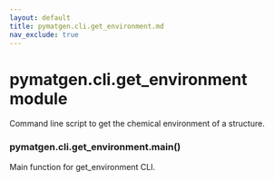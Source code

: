 ```yaml
---
layout: default
title: pymatgen.cli.get_environment.md
nav_exclude: true
---
```


# pymatgen.cli.get_environment module

Command line script to get the chemical environment of a structure.


### pymatgen.cli.get_environment.main()
Main function for get_environment CLI.